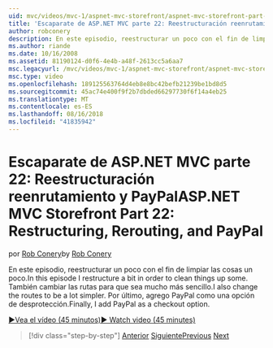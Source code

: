 ```yaml
---
uid: mvc/videos/mvc-1/aspnet-mvc-storefront/aspnet-mvc-storefront-part-22-restructuring-rerouting-and-paypal
title: 'Escaparate de ASP.NET MVC parte 22: Reestructuración reenrutamiento y PayPal | Microsoft Docs'
author: robconery
description: En este episodio, reestructurar un poco con el fin de limpiar las cosas un poco. También cambiar las rutas para que sea mucho más sencillo. Por último, se agrega a PayPal como una optio desprotección...
ms.author: riande
ms.date: 10/16/2008
ms.assetid: 81190124-d0f6-4e4b-a48f-2613cc5a6aa7
msc.legacyurl: /mvc/videos/mvc-1/aspnet-mvc-storefront/aspnet-mvc-storefront-part-22-restructuring-rerouting-and-paypal
msc.type: video
ms.openlocfilehash: 189125563764d4eb8e8bc42befb21239be1bd8d5
ms.sourcegitcommit: 45ac74e400f9f2b7dbded66297730f6f14a4eb25
ms.translationtype: MT
ms.contentlocale: es-ES
ms.lasthandoff: 08/16/2018
ms.locfileid: "41835942"
---
```

<a name="aspnet-mvc-storefront-part-22-restructuring-rerouting-and-paypal"></a><span data-ttu-id="2d2b2-105">Escaparate de ASP.NET MVC parte 22: Reestructuración reenrutamiento y PayPal</span><span class="sxs-lookup"><span data-stu-id="2d2b2-105">ASP.NET MVC Storefront Part 22: Restructuring, Rerouting, and PayPal</span></span>
====================
<span data-ttu-id="2d2b2-106">por [Rob Conery](https://github.com/robconery)</span><span class="sxs-lookup"><span data-stu-id="2d2b2-106">by [Rob Conery](https://github.com/robconery)</span></span>

<span data-ttu-id="2d2b2-107">En este episodio, reestructurar un poco con el fin de limpiar las cosas un poco.</span><span class="sxs-lookup"><span data-stu-id="2d2b2-107">In this episode I restructure a bit in order to clean things up some.</span></span> <span data-ttu-id="2d2b2-108">También cambiar las rutas para que sea mucho más sencillo.</span><span class="sxs-lookup"><span data-stu-id="2d2b2-108">I also change the routes to be a lot simpler.</span></span> <span data-ttu-id="2d2b2-109">Por último, agrego PayPal como una opción de desprotección.</span><span class="sxs-lookup"><span data-stu-id="2d2b2-109">Finally, I add PayPal as a checkout option.</span></span>

[<span data-ttu-id="2d2b2-110">&#9654;Vea el vídeo (45 minutos)</span><span class="sxs-lookup"><span data-stu-id="2d2b2-110">&#9654; Watch video (45 minutes)</span></span>](https://channel9.msdn.com/Blogs/ASP-NET-Site-Videos/aspnet-mvc-storefront-part-22-restructuring-rerouting-and-paypal)

> [!div class="step-by-step"]
> <span data-ttu-id="2d2b2-111">[Anterior](aspnet-mvc-storefront-part-21-order-manager-and-personalization.md)
> [Siguiente](aspnet-mvc-storefront-part-23-getting-started-with-domain-driven-design.md)</span><span class="sxs-lookup"><span data-stu-id="2d2b2-111">[Previous](aspnet-mvc-storefront-part-21-order-manager-and-personalization.md)
[Next](aspnet-mvc-storefront-part-23-getting-started-with-domain-driven-design.md)</span></span>
